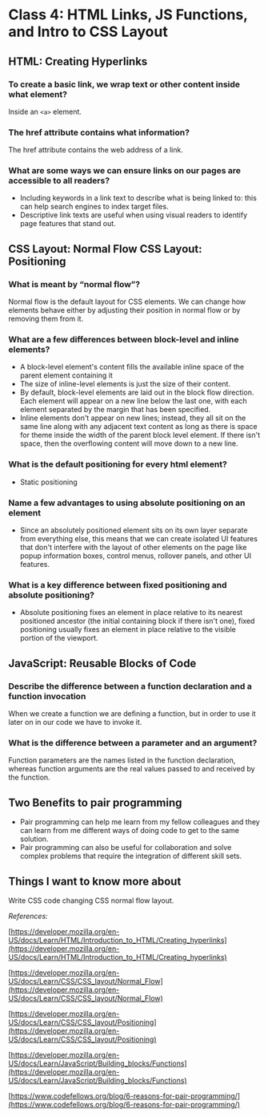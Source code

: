 # Class 4: HTML Links, JS Functions, and Intro to CSS Layout

## HTML: Creating Hyperlinks

### To create a basic link, we wrap text or other content inside what element?

Inside an `<a>` element.

### The href attribute contains what information?

The href attribute contains the web address of a link.

### What are some ways we can ensure links on our pages are accessible to all readers?

- Including keywords in a link text to describe what is being linked to: this can help search engines to index target files.
- Descriptive link texts are useful when using visual readers to identify page features that stand out.

## CSS Layout: Normal Flow CSS Layout: Positioning

### What is meant by “normal flow”?

Normal flow is the default layout for CSS elements. We can change how elements behave either by adjusting their position in normal flow or by removing them from it.

### What are a few differences between block-level and inline elements?

- A block-level element's content fills the available inline space of the parent element containing it
- The size of inline-level elements is just the size of their content.
- By default, block-level elements are laid out in the block flow direction. Each element will appear on a new line below the last one, with each element separated by the margin that has been specified.
- Inline elements don't appear on new lines; instead, they all sit on the same line along with any adjacent text content as long as there is space for theme inside the width of the parent block level element. If there isn't space, then the overflowing content will move down to a new line.

### What is the default positioning for every html element?

- Static positioning

### Name a few advantages to using absolute positioning on an element

- Since an absolutely positioned element sits on its own layer separate from everything else, this means that we can create isolated UI features that don't interfere with the layout of other elements on the page like popup information boxes, control menus, rollover panels, and other UI features.

### What is a key difference between fixed positioning and absolute positioning?

- Absolute positioning fixes an element in place relative to its nearest positioned ancestor (the initial containing block if there isn't one), fixed positioning usually fixes an element in place relative to the visible portion of the viewport.

## JavaScript: Reusable Blocks of Code

### Describe the difference between a function declaration and a function invocation

When we create a function we are defining a function, but in order to use it later on in our code we have to invoke it.

### What is the difference between a parameter and an argument?

Function parameters are the names listed in the function declaration, whereas function arguments are the real values passed to and received by the function.

## Two Benefits to pair programming

- Pair programming can help me learn from my fellow colleagues and they can learn from me different ways of doing code to get to the same solution.
- Pair programming can also be useful for collaboration and solve complex problems that require the integration of different skill sets.

## Things I want to know more about

Write CSS code changing CSS normal flow layout.

*References:*

[https://developer.mozilla.org/en-US/docs/Learn/HTML/Introduction_to_HTML/Creating_hyperlinks](https://developer.mozilla.org/en-US/docs/Learn/HTML/Introduction_to_HTML/Creating_hyperlinks)

[https://developer.mozilla.org/en-US/docs/Learn/CSS/CSS_layout/Normal_Flow](https://developer.mozilla.org/en-US/docs/Learn/CSS/CSS_layout/Normal_Flow)

[https://developer.mozilla.org/en-US/docs/Learn/CSS/CSS_layout/Positioning](https://developer.mozilla.org/en-US/docs/Learn/CSS/CSS_layout/Positioning)

[https://developer.mozilla.org/en-US/docs/Learn/JavaScript/Building_blocks/Functions](https://developer.mozilla.org/en-US/docs/Learn/JavaScript/Building_blocks/Functions)

[https://www.codefellows.org/blog/6-reasons-for-pair-programming/](https://www.codefellows.org/blog/6-reasons-for-pair-programming/)
